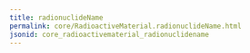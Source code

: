 ```yaml
---
title: radionuclideName
permalink: core/RadioactiveMaterial.radionuclideName.html
jsonid: core_radioactivematerial_radionuclidename
---
```

